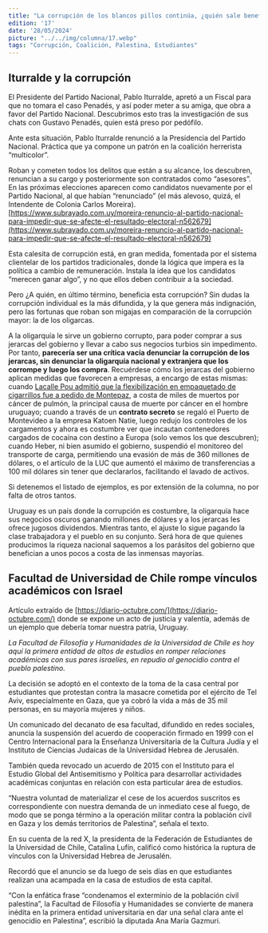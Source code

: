 ```yaml
---
title: "La corrupción de los blancos pillos continúa, ¿quién sale beneficiado?"
edition: '17'
date: '28/05/2024'
picture: "../../img/columna/17.webp"
tags: "Corrupción, Coalición, Palestina, Estudiantes"
---
```

## Iturralde y la corrupción

El Presidente del Partido Nacional, Pablo Iturralde, apretó a un Fiscal para que no tomara el caso Penadés, y así poder meter a su amiga, que obra a favor del Partido Nacional. Descubrimos esto tras la investigación de sus chats con Gustavo Penadés, quien está preso por pedófilo.

Ante esta situación, Pablo Iturralde renunció a la Presidencia del Partido Nacional. Práctica que ya compone un patrón en la coalición herrerista “multicolor”.

Roban y cometen todos los delitos que están a su alcance, los descubren, renuncian a su cargo y posteriormente son contratados como “asesores”. En las próximas elecciones aparecen como candidatos nuevamente por el Partido Nacional, al que habían “renunciado” (el más alevoso, quizá, el Intendente de Colonia Carlos Moreira). [https://www.subrayado.com.uy/moreira-renuncio-al-partido-nacional-para-impedir-que-se-afecte-el-resultado-electoral-n562679](https://www.subrayado.com.uy/moreira-renuncio-al-partido-nacional-para-impedir-que-se-afecte-el-resultado-electoral-n562679)

Esta calesita de corrupción está, en gran medida, fomentada por el sistema clientelar de los partidos tradicionales, donde la lógica que impera es la política a cambio de remuneración. Instala la idea que los candidatos “merecen ganar algo”, y no que ellos deben contribuir a la sociedad.

Pero ¿A quién, en último término, beneficia esta corrupción? Sin dudas la corrupción individual es la más difundida, y la que genera más indignación, pero las fortunas que roban son migajas en comparación de la corrupción mayor: la de los oligarcas.

A la oligarquía le sirve un gobierno corrupto, para poder comprar a sus jerarcas del gobierno y llevar a cabo sus negocios turbios sin impedimento. Por tanto, **parecería ser una crítica vacía denunciar la corrupción de los jerarcas, sin denunciar la oligarquía nacional y extranjera que los corrompe y luego los compra**. Recuérdese cómo los jerarcas del gobierno aplican medidas que favorecen a empresas, a encargo de estas mismas: cuando [Lacalle Pou admitió que la flexibilización en empaquetado de cigarrillos fue a pedido de Montepaz](https://www.elobservador.com.uy/nota/lacalle-pou-reconocio-que-flexibilizacion-en-empaquetado-de-cigarrillos-fue-para-beneficiar-a-montepaz-202291312503), a costa de miles de muertos por cáncer de pulmón, la principal causa de muerte por cáncer en el hombre uruguayo; cuando a través de un **contrato secreto** se regaló el Puerto de Montevideo a la empresa Katoen Natie, luego redujo los controles de los cargamentos y ahora es costumbre ver que incautan contenedores cargados de cocaína con destino a Europa (solo vemos los que descubren); cuando Heber, ni bien asumido el gobierno, suspendió el monitoreo del transporte de carga, permitiendo una evasión de más de 360 millones de dólares, o el artículo de la LUC que aumentó el máximo de transferencias a 100 mil dólares sin tener que declararlos, facilitando el lavado de activos.

Si detenemos el listado de ejemplos, es por extensión de la columna, no por falta de otros tantos.

Uruguay es un país donde la corrupción es costumbre, la oligarquía hace sus negocios oscuros ganando millones de dólares y a los jerarcas les ofrece jugosos dividendos. Mientras tanto, el ajuste lo sigue pagando la clase trabajadora y el pueblo en su conjunto. Será hora de que quienes producimos la riqueza nacional saquemos a los parásitos del gobierno que benefician a unos pocos a costa de las inmensas mayorías.


## Facultad de Universidad de Chile rompe vínculos académicos con Israel

Artículo extraído de [https://diario-octubre.com/](https://diario-octubre.com/) donde se expone un acto de justicia y valentía, además de un ejemplo que debería tomar nuestra patria, Uruguay.

_La Facultad de Filosofía y Humanidades de la Universidad de Chile es hoy aquí la primera entidad de altos de estudios en romper relaciones académicas con sus pares israelíes, en repudio al genocidio contra el pueblo palestino._

La decisión se adoptó en el contexto de la toma de la casa central por estudiantes que protestan contra la masacre cometida por el ejército de Tel Aviv, especialmente en Gaza, que ya cobró la vida a más de 35 mil personas, en su mayoría mujeres y niños.

Un comunicado del decanato de esa facultad, difundido en redes sociales, anuncia la suspensión del acuerdo de cooperación firmado en 1999 con el Centro Internacional para la Enseñanza Universitaria de la Cultura Judía y el Instituto de Ciencias Judaicas de la Universidad Hebrea de Jerusalén.

También queda revocado un acuerdo de 2015 con el Instituto para el Estudio Global del Antisemitismo y Política para desarrollar actividades académicas conjuntas en relación con esta particular área de estudios.

“Nuestra voluntad de materializar el cese de los acuerdos suscritos es correspondiente con nuestra demanda de un inmediato cese al fuego, de modo que se ponga término a la operación militar contra la población civil en Gaza y los demás territorios de Palestina”, señala el texto.

En su cuenta de la red X, la presidenta de la Federación de Estudiantes de la Universidad de Chile, Catalina Lufín, calificó como histórica la ruptura de vínculos con la Universidad Hebrea de Jerusalén.

Recordó que el anuncio se da luego de seis días en que estudiantes realizan una acampada en la casa de estudios de esta capital.

“Con la enfática frase “condenamos el exterminio de la población civil palestina”, la Facultad de Filosofía y Humanidades se convierte de manera inédita en la primera entidad universitaria en dar una señal clara ante el genocidio en Palestina”, escribió la diputada Ana María Gazmuri.
